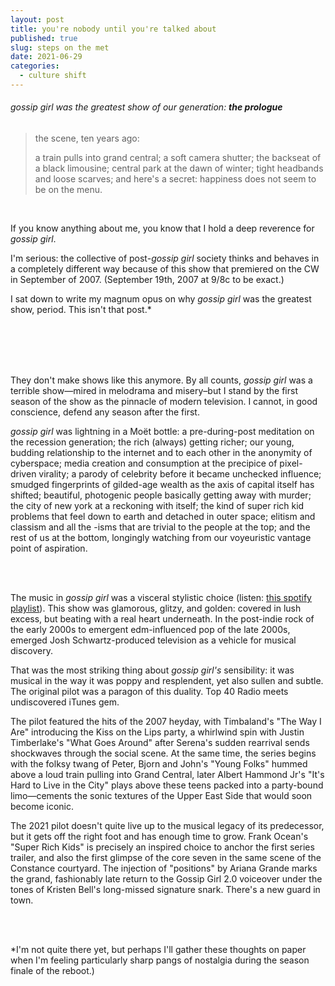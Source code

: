 ```yaml
---
layout: post
title: you're nobody until you're talked about
published: true
slug: steps on the met
date: 2021-06-29
categories:
  - culture shift
---
```


###### gossip girl was the greatest show of our generation: ***the prologue***

 

> the scene, ten years ago: 
>
> a train pulls into grand central; a soft camera shutter; the backseat of a black limousine; central park at the dawn of winter; tight headbands and loose scarves; and here's a secret: happiness does not seem to be on the menu.

<br />

If you know anything about me, you know that I hold a deep reverence for *gossip girl*.

I'm serious: the collective of post-*gossip girl* society thinks and behaves in a completely different way because of this show that premiered on the CW in September of 2007. (September 19th, 2007 at 9/8c to be exact.)

I sat down to write my magnum opus on why *gossip girl* was the greatest show, period. This isn't that post.*

<br />

<br />

<!--more-->

<br />

<br />

They don't make shows like this anymore. By all counts, *gossip girl* was a terrible show—mired in melodrama and misery–but I stand by the first season of the show as the pinnacle of modern television. I cannot, in good conscience, defend any season after the first. 

*gossip girl* was lightning in a Moët bottle: a pre-during-post meditation on the recession generation; the rich (always) getting richer; our young, budding relationship to the internet and to each other in the anonymity of cyberspace; media creation and consumption at the precipice of pixel-driven virality; a parody of celebrity before it became unchecked influence; smudged fingerprints of gilded-age wealth as the axis of capital itself has shifted; beautiful, photogenic people basically getting away with murder; the city of new york at a reckoning with itself; the kind of super rich kid problems that feel down to earth and detached in outer space; elitism and classism and all the -isms that are trivial to the people at the top; and the rest of us at the bottom, longingly watching from our voyeuristic vantage point of aspiration. 

<br />

<br />

The music in *gossip girl* was a visceral stylistic choice (listen: [this spotify playlist](https://open.spotify.com/playlist/5LS331Ne16mF0LoD1VGw9H?si=085bae754212401b)). This show was glamorous, glitzy, and golden: covered in lush excess, but beating with a real heart underneath. In the post-indie rock of the early 2000s to emergent edm-influenced pop of the late 2000s, emerged Josh Schwartz-produced television as a vehicle for musical discovery.

That was the most striking thing about *gossip girl's* sensibility: it was musical in the way it was poppy and resplendent, yet also sullen and subtle. The original pilot was a paragon of this duality. Top 40 Radio meets undiscovered iTunes gem. 

The pilot featured the hits of the 2007 heyday, with Timbaland's "The Way I Are" introducing the Kiss on the Lips party, a whirlwind spin with Justin Timberlake's "What Goes Around" after Serena's sudden rearrival sends shockwaves through the social scene. At the same time, the series begins with the folksy twang of Peter, Bjorn and John's "Young Folks" hummed above a loud train pulling into Grand Central, later Albert Hammond Jr's "It's Hard to Live in the City" plays above these teens packed into  a party-bound limo—cements the sonic textures of the Upper East Side that would soon become iconic.

The 2021 pilot doesn't quite live up to the musical legacy of its predecessor, but it gets off the right foot and has enough time to grow. Frank Ocean's "Super Rich Kids" is precisely an inspired choice to anchor the first series trailer, and also the first glimpse of the core seven in the same scene of the Constance courtyard. The injection of "positions" by Ariana Grande marks the grand, fashionably late return to the Gossip Girl 2.0 voiceover under the tones of Kristen Bell's long-missed signature snark. There's a new guard in town.

<br />

<br />

*I'm not quite there yet, but perhaps I'll gather these thoughts on paper when I'm feeling particularly sharp pangs of nostalgia during the season finale of the reboot.)